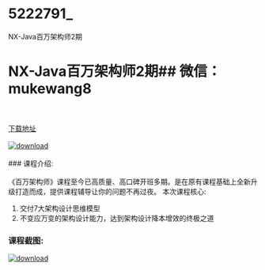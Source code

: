 # 5222791_
NX-Java百万架构师2期
# NX-Java百万架构师2期## 微信：mukewang8
<br/></br>[下载地址](http://www.36tz.cn/article/5222791 "下载地址")
<br/></br>[![download](http://36tz.cn/muke_img/2022_02_1-14-300x194.png "下载地址")](http://www.36tz.cn/article/5222791 "下载地址")
<br/></br>### 课程介绍:<br/></br>《百万架构师》课程至今已高质量、高口碑开班多期。是在原有课程基础上全新升级打造而成，提供课程辅导让你的问题不再过夜。
本次课程核心:
1. 交付7大架构设计思维模型
2. 不变应万变的架构设计能力，达到架构设计降本增效的终极之道

### 课程截图:
[![download](http://36tz.cn/muke_img/2022_02_2-42.png "下载地址")](http://www.36tz.cn/article/5222791 "下载地址")
